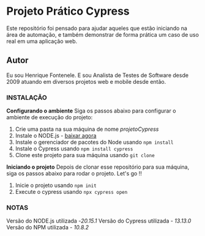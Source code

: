 
# Projeto Prático Cypress

Este repositório foi pensado para ajudar aqueles que estão iniciando na área de automação, e também demonstrar de forma prática um caso de uso real em uma aplicação web.

## Autor

[](https://github.com/filiphric/cypress-basics-tau#author)

Eu sou Henrique Fontenele. 
E sou Analista de Testes de Software desde 2009 atuando em diversos projetos web e mobile desde então.


### INSTALAÇÃO
[](https://github.com/filiphric/cypress-basics-tau#instalacao)

**Configurando o ambiente**
Siga os passos abaixo para configurar o ambiente de execução do projeto:
1. Crie uma pasta na sua máquina de nome *projetoCypress*
2. Instale o NODE.js - [baixar agora](https://nodejs.org/en/download/package-manager)
3. Instale o gerenciador de pacotes do Node usando `npm install`
4. Instale o Cypress usando `npm install cypress`
5. Clone este projeto para sua máquina usando `git clone`

**Iniciando o projeto**
Depois de clonar esse repositório para sua máquina, siga os passos abaixo para rodar o projeto.
Let's go !!

1. Inicie o projeto usando `npm init`
2. Execute o cypress usando `npx cypress open`


### NOTAS
[](https://github.com/filiphric/cypress-basics-tau#notas)

Versão do NODE.js utilizada -*20.15.1*
Versão do Cypress utilizada - *13.13.0*
Versão do NPM utilizada - *10.8.2*
